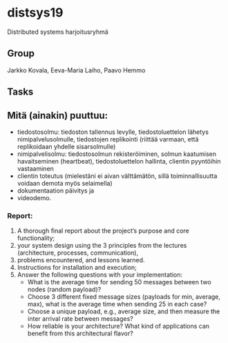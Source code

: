 # distsys19
Distributed systems harjoitusryhmä

## Group

Jarkko Kovala, Eeva-Maria Laiho, Paavo Hemmo

## Tasks

## Mitä (ainakin) puuttuu:

- tiedostosolmu: tiedoston tallennus levylle, tiedostoluettelon lähetys nimipalvelusolmulle, tiedostojen replikointi (riittää varmaan, että replikoidaan yhdelle sisarsolmulle)
- nimipalvelisolmu: tiedostosolmun rekisteröiminen, solmun kaatumisen havaitseminen (heartbeat), tiedostoluettelon hallinta, clientin pyyntöihin vastaaminen
- clientin toteutus (mielestäni ei aivan välttämätön, sillä toiminnallisuutta voidaan demota myös selaimella)
- dokumentaation päivitys ja 
- videodemo. 

### Report: 

1) A thorough final report about the project’s purpose and core functionality; 
2) your system design using the 3 principles from the lectures (architecture, processes, communication), 
3) problems encountered, and lessons learned. 
4) Instructions for installation and execution; 
5) Answer the following questions with your implementation: 
    - What is the average time for sending 50 messages between two nodes (random payload)? 
    - Choose 3 different fixed message sizes (payloads for min, average, max), what is the average time when sending 25 in each case? 
    - Choose a unique payload, e.g., average size, and then measure the inter arrival rate between messages? 
    - How reliable is your architecture? What kind of applications can benefit from this architectural flavor?



